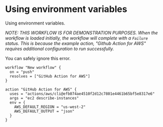 # Using environment variables

Using environment variables.

_NOTE: THIS WORKFLOW IS FOR DEMONSTRATION PURPOSES.  When the workflow is loaded initially, the workflow will complete with a `Failure` status.  This is because the example action, "Github Action for AWS" requires additional configuration to run successfully._

You can safely ignore this error.

```
workflow "New workflow" {
  on = "push"
  resolves = ["GitHub Action for AWS"]
}

action "GitHub Action for AWS" {
  uses = "actions/aws/cli@efb074ae4510f2d12c7801e4461b65bf5e8317e6"
  args = "ec2 describe-instances"
  env = {
    AWS_DEFAULT_REGION = "us-west-2"
    AWS_DEFAULT_OUTPUT = "json"
  }
}
```

